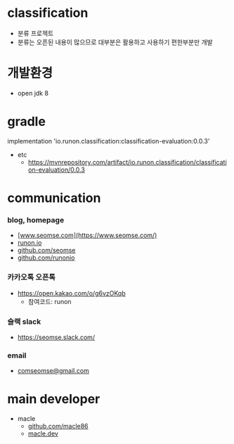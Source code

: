 # classification
- 분류 프로젝트
- 분류는 오픈된 내용이 많으므로 대부분은 활용하고 사용하기 편한부분만 개발


# 개발환경
- open jdk 8

# gradle
implementation 'io.runon.classification:classification-evaluation:0.0.3'
- etc
  - https://mvnrepository.com/artifact/io.runon.classification/classification-evaluation/0.0.3

# communication
### blog, homepage
- [www.seomse.com](https://www.seomse.com/)
- [runon.io](https://runon.io)
- [github.com/seomse](https://github.com/seomse)
- [github.com/runonio](https://github.com/runonio)

### 카카오톡 오픈톡
- https://open.kakao.com/o/g6vzOKqb
    - 참여코드: runon

### 슬랙 slack
- https://seomse.slack.com/

### email
- comseomse@gmail.com

# main developer
- macle
    -  [github.com/macle86](https://github.com/macle86)
    -  [macle.dev](https://macle.dev)
